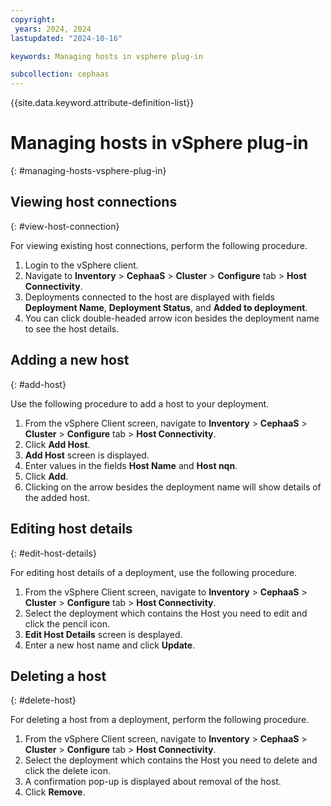 ```yaml
---
copyright:
 years: 2024, 2024
lastupdated: "2024-10-16"

keywords: Managing hosts in vsphere plug-in

subcollection: cephaas
--- 
```



{{site.data.keyword.attribute-definition-list}}

# Managing hosts in vSphere plug-in
{: #managing-hosts-vsphere-plug-in}

## Viewing host connections
{: #view-host-connection}

For viewing existing host connections, perform the following procedure.

1. Login to the vSphere client.
2. Navigate to **Inventory** > **CephaaS** > **Cluster** > **Configure** tab > **Host Connectivity**.
3. Deployments connected to the host are displayed with fields **Deployment Name**, **Deployment Status**, and **Added to deployment**. 
3. You can click double-headed arrow icon besides the deployment name to see the host details. 


## Adding a new host
{: #add-host}

Use the following procedure to add a host to your deployment.

1. From the vSphere Client screen, navigate to **Inventory** > **CephaaS** > **Cluster** > **Configure** tab > **Host Connectivity**.
2. Click **Add Host**. 
3. **Add Host** screen is displayed. 
4. Enter values in the fields **Host Name** and **Host nqn**. 
5. Click **Add**.
6. Clicking on the arrow besides the deployment name will show details of the added host.


## Editing host details
{: #edit-host-details}

For editing host details of a deployment, use the following procedure.

1. From the vSphere Client screen, navigate to **Inventory** > **CephaaS** > **Cluster** > **Configure** tab > **Host Connectivity**.
2. Select the deployment which contains the Host you need to edit and click the pencil icon.
2. **Edit Host Details** screen is desplayed.
3. Enter a new host name and click **Update**.

## Deleting a host
{: #delete-host}

For deleting a host from a deployment, perform the following procedure.

1. From the vSphere Client screen, navigate to **Inventory** > **CephaaS** > **Cluster** > **Configure** tab > **Host Connectivity**.
2. Select the deployment which contains the Host you need to delete and click the delete icon.
3. A confirmation pop-up is displayed about removal of the host.
4. Click **Remove**.
